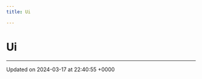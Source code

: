 ```yaml
---
title: Ui

---
```


# Ui








-------------------------------

Updated on 2024-03-17 at 22:40:55 +0000